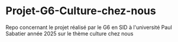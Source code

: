 # Projet-G6-Culture-chez-nous
Repo concernant le projet réalisé par le G6 en SID à l'université Paul Sabatier année 2025 sur le thème culture chez nous
